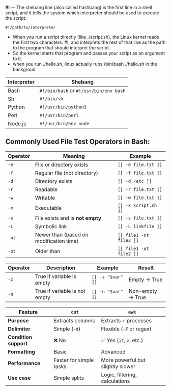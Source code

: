 **#!** -- The shebang line (also called hashbang) is the first line in a shell script, and it tells the system which interpreter should be used to execute the script.
```
#!/path/to/interpreter
```
- When you run a script directly (like ./script.sh), the Linux kernel reads the first two characters: #!, and interprets the rest of that line as the path to the program that should interpret the script.
- So the kernel starts that program and passes your script as an argument to it.
- when you run ./hello.sh, linux actually runs /bin/bash ./hello.sh in the backgroud

| Interpreter | Shebang                                |
| ----------- | -------------------------------------- |
| Bash        | `#!/bin/bash` or `#!/usr/bin/env bash` |
| Sh          | `#!/bin/sh`                            |
| Python      | `#!/usr/bin/python3`                   |
| Perl        | `#!/usr/bin/perl`                      |
| Node.js     | `#!/usr/bin/env node`                  |

## Commonly Used File Test Operators in Bash:

| Operator | Meaning                                 | Example                 |
| -------- | --------------------------------------- | ----------------------- |
| `-e`     | File or directory exists                | `[[ -e file.txt ]]`     |
| `-f`     | Regular file (not directory)            | `[[ -f file.txt ]]`     |
| `-d`     | Directory exists                        | `[[ -d /etc ]]`         |
| `-r`     | Readable                                | `[[ -r file.txt ]]`     |
| `-w`     | Writable                                | `[[ -w file.txt ]]`     |
| `-x`     | Executable                              | `[[ -x script.sh ]]`    |
| `-s`     | File exists and is **not empty**        | `[[ -s file.txt ]]`     |
| `-L`     | Symbolic link                           | `[[ -L linkfile ]]`     |
| `-nt`    | Newer than (based on modification time) | `[[ file1 -nt file2 ]]` |
| `-ot`    | Older than                              | `[[ file1 -ot file2 ]]` |


| Operator | Description                   | Example           | Result           |
| -------- | ----------------------------- | ----------------- | ---------------- |
| `-z`     | True if variable is empty     | `[[ -z "$var" ]]` | Empty → True     |
| `-n`     | True if variable is not empty | `[[ -n "$var" ]]` | Non-empty → True |

| Feature               | `cut`                   | `awk`                             |
| --------------------- | ----------------------- | --------------------------------- |
| **Purpose**           | Extracts columns        | Extracts + processes              |
| **Delimiter**         | Simple (`-d`)           | Flexible (`-F` or regex)          |
| **Condition support** | ❌ No                    | ✅ Yes (`if`, `>`, etc.)           |
| **Formatting**        | Basic                   | Advanced                          |
| **Performance**       | Faster for simple tasks | More powerful but slightly slower |
| **Use case**          | Simple splits           | Logic, filtering, calculations    |
